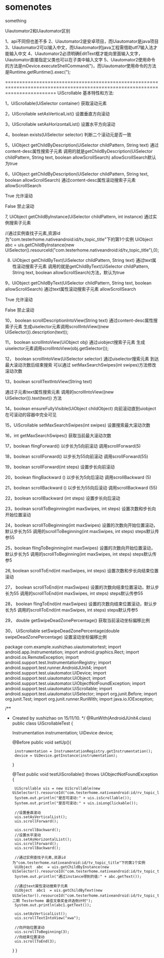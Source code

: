 # somenotes
something

Uiautomator2和Uiautomator区别

  1、api不同但也差不多
  2、Uiautomator2是安卓项目，而Uiautomator是java项目
  3、Uiautomator2可以输入中文，而Uiautomator的java工程需借助utf7输入法才能输入中文
  4、Uiautomator2必须明确EditText框才能向里面输入文字，Uiautomator直接指定父类也可以在子类中输入文字
  5、Uiautomator2使用命令的方法是mDevice.executeShellCommand(")，而Uiautomator使用命令的方法是Runtime.getRuntime().exec(");

==============================================================================================================================
UiScrollable 基本特性和方法:

1，UiScrollable(UiSelector container)
获取滚动元素

2，UiScrollable setAsVerticalList()
设置垂直方向滚动

3，UiScrollable setAsHorizontalList()
设置水平方向滚动

4，boolean exists(UiSelector selector)
判断二个滚动元是否一致

5，UiObject getChildByDescription(UiSelector childPattern, String text)
通过content-desc属性搜索子元素
调用的就是getChildByDescription(UiSelector childPattern, String text, boolean allowScrollSearch) allowScrollSearch默认为true

6，UiObject getChildByDescription(UiSelector childPattern, String text, boolean allowScrollSearch)
通过content-desc属性滚动搜索子元素
allowScrollSearch

True 允许滚动

False 禁止滚动

7, UiObject getChildByInstance(UiSelector childPattern, int instance)
通过实例搜索子元素

//通过实例查找子元素,资源id为"com.testerhome.nativeandroid:id/tv_topic_title"下的第1个实例
UiObject  abc  = uis.getChildByInstance(new UiSelector().resourceId("com.testerhome.nativeandroid:id/tv_topic_title"),0);

8. UiObject getChildByText(UiSelector childPattern, String text)
通过text属性滚动搜索子元素
调用的就是getChildByText(UiSelector childPattern, String text, boolean allowScrollSearch)方法，默认为true

9，UiObject getChildByText(UiSelector childPattern, String text, boolean allowScrollSearch)
通过text属性滚动搜索子元素
allowScrollSearch

True 允许滚动

False 禁止滚动

10， boolean scrollDescriptionIntoView(String text)
通过content-desc属性搜索子元素
生成uiselector元素调用scrollIntoView((new UiSelector()).description(text));

11， boolean scrollIntoView(UiObject obj)
通过uiobject搜索子元素
生成uiselector元素调用scrollIntoView(obj.getSelector());

12， boolean scrollIntoView(UiSelector selector)
通过uiselector搜索元素
到达最大滚动次数后结束搜索
可以通过 setMaxSearchSwipes(int swipes)方法修改滚动次数

13，boolean scrollTextIntoView(String text)

通过子元素text属性搜索元素
调用的scrollIntoView((new UiSelector()).text(text)) 方法

14，boolean ensureFullyVisible(UiObject childObject)
向前滚动直到uiobject在可滚动的容器中完全可见

15，UiScrollable setMaxSearchSwipes(int swipes)
设置搜索最大滚动次数

16，int getMaxSearchSwipes()
获取当前最大滚动次数

17，boolean flingForward()
以步长为5向前滚动
调用scrollForward(5)

18，boolean scrollForward()
以步长为55向前滚动
调用scrollForward(55)

19，boolean scrollForward(int steps)
设置步长向前滚动

20，boolean flingBackward ()
以步长为5向后滚动
调用scrollBackward (5)

21，boolean scrollBackward ()
以步长为55向后滚动
调用scrollBackward (55)

22，boolean scrollBackward (int steps)
设置步长向后滚动

23，boolean scrollToBeginning(int maxSwipes, int steps)
设置次数和步长向开始位置滚动

24，boolean scrollToBeginning(int maxSwipes)
设置的次数向开始位置滚动，默认步长为55
调用的scrollToBeginning(int maxSwipes, int steps) steps默认传参55

25，boolean flingToBeginning(int maxSwipes)
设置的次数向开始位置滚动，默认步长为5
调用的scrollToBeginning(int maxSwipes, int steps) steps默认传参5

26, boolean scrollToEnd(int maxSwipes, int steps)
设置次数和步长向结束位置滚动

27， boolean scrollToEnd(int maxSwipes)
设置的次数向结束位置滚动，默认步长为55
调用的scrollToEnd(int maxSwipes, int steps) steps默认传参55

28， boolean flingToEnd(int maxSwipes)
设置的次数向结束位置滚动，默认步长为5
调用的scrollToEnd(int maxSwipes, int steps) steps默认传参5

29， double getSwipeDeadZonePercentage()
获取当前滚动坐标偏移比例

30， UiScrollable setSwipeDeadZonePercentage(double swipeDeadZonePercentage)
设置滚动坐标偏移比例

package com.example.xushizhao.uiautomatortest;
import android.app.Instrumentation;
import android.graphics.Rect;
import android.os.RemoteException;
import android.support.test.InstrumentationRegistry;
import android.support.test.runner.AndroidJUnit4;
import android.support.test.uiautomator.UiDevice;
import android.support.test.uiautomator.UiObject;
import android.support.test.uiautomator.UiObjectNotFoundException;
import android.support.test.uiautomator.UiScrollable;
import android.support.test.uiautomator.UiSelector;
import org.junit.Before;
import org.junit.Test;
import org.junit.runner.RunWith;
import java.io.IOException;

/**
 * Created by xushizhao on 15/11/10.
 */
@RunWith(AndroidJUnit4.class)
public class UiScrollableTest {

    Instrumentation instrumentation;
    UiDevice device;

   @Before
    public void setUp(){

        instrumentation = InstrumentationRegistry.getInstrumentation();
        device = UiDevice.getInstance(instrumentation);

    }

   @Test
    public void testUiScrollable() throws UiObjectNotFoundException {

        UiScrollable uis = new UiScrollable(new UiSelector().resourceId("com.testerhome.nativeandroid:id/rv_topic_list"));
        System.out.println("是否可滚动:" + uis.isScrollable());
        System.out.println("是否可滚动:" + uis.isLongClickable());

        //设置垂直滚动
        uis.setAsVerticalList();
        uis.scrollForward();

        uis.scrollBackward();
        //设置水平滚动
        uis.setAsHorizontalList();
        uis.scrollForward();
        uis.scrollBackward();

        //通过实例查找子元素,资源id为"com.testerhome.nativeandroid:id/tv_topic_title"下的第1个实例
        UiObject  abc  = uis.getChildByInstance(new UiSelector().resourceId("com.testerhome.nativeandroid:id/tv_topic_title"),0);
        System.out.println("通过instance得到的值:" + abc.getText());

        //通过text属性滚动搜索子元素
        UiObject  abc1  = uis.getChildByText(new UiSelector().resourceId("com.testerhome.nativeandroid:id/tv_topic_title"),"第二期 Testerhome 最佳文章奖金评选倒计时");
        System.out.println(abc1.getText());

        uis.setAsVerticalList();
        uis.scrollTextIntoView("xwa");

        //向开始位置滚动
        uis.scrollToBeginning(3);
        //向结束位置滚动
        uis.scrollToEnd(3);
     }
}


